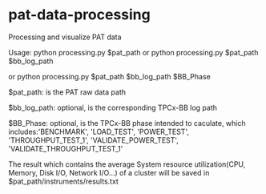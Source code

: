# pat-data-processing
Processing and visualize PAT data

Usage: python processing.py $pat_path or python processing.py $pat_path $bb_log_path

or python processing.py $pat_path $bb_log_path $BB_Phase

$pat_path: is the PAT raw data path

$bb_log_path: optional, is the corresponding TPCx-BB log path

$BB_Phase: optional, is the TPCx-BB phase intended to caculate, 
which includes:'BENCHMARK', 'LOAD_TEST', 'POWER_TEST', 'THROUGHPUT_TEST_1', 'VALIDATE_POWER_TEST', 'VALIDATE_THROUGHPUT_TEST_1'

The result which contains the average System resource utilization(CPU, Memory, Disk I/O, Network I/O...) of a cluster will be saved in $pat_path/instruments/results.txt


